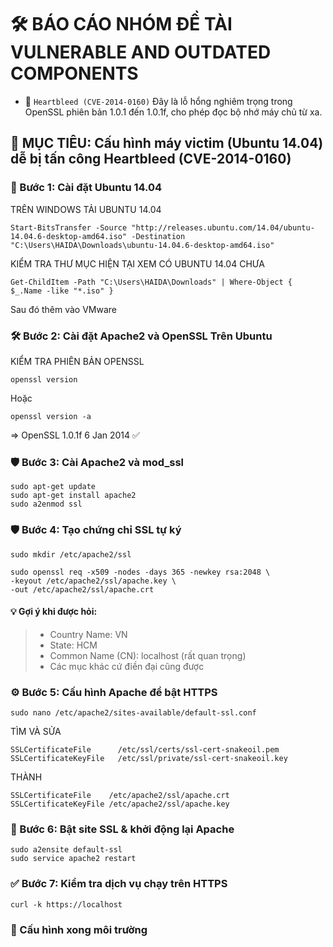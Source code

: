 # 🛠️ BÁO CÁO NHÓM ĐỀ TÀI VULNERABLE AND OUTDATED COMPONENTS
-  🔐 `Heartbleed (CVE-2014-0160)` Đây là lỗ hổng nghiêm trọng trong OpenSSL phiên bản 1.0.1 đến 1.0.1f, cho phép đọc bộ nhớ máy chủ từ xa.

## 📌  MỤC TIÊU: Cấu hình máy victim (Ubuntu 14.04) dễ bị tấn công Heartbleed (CVE-2014-0160)

### 🔧 Bước 1: Cài đặt Ubuntu 14.04
TRÊN WINDOWS TẢI UBUNTU 14.04
```
Start-BitsTransfer -Source "http://releases.ubuntu.com/14.04/ubuntu-14.04.6-desktop-amd64.iso" -Destination "C:\Users\HAIDA\Downloads\ubuntu-14.04.6-desktop-amd64.iso"
```
KIỂM TRA THƯ MỤC HIỆN TẠI XEM CÓ UBUNTU 14.04 CHƯA
```
Get-ChildItem -Path "C:\Users\HAIDA\Downloads" | Where-Object { $_.Name -like "*.iso" }
```
Sau đó thêm vào VMware

### 🛠️ Bước 2: Cài đặt Apache2 và OpenSSL Trên Ubuntu
KIỂM TRA PHIÊN BẢN OPENSSL
```
openssl version
```
Hoặc
```
openssl version -a
```
=> OpenSSL 1.0.1f 6 Jan 2014 ✅

### 🛡️ Bước 3: Cài Apache2 và mod_ssl
```
sudo apt-get update
sudo apt-get install apache2
sudo a2enmod ssl
```

### 🛡️ Bước 4: Tạo chứng chỉ SSL tự ký
```
sudo mkdir /etc/apache2/ssl

sudo openssl req -x509 -nodes -days 365 -newkey rsa:2048 \
-keyout /etc/apache2/ssl/apache.key \
-out /etc/apache2/ssl/apache.crt
```
#### 💡 Gợi ý khi được hỏi:

> - Country Name: VN
> - State: HCM
> - Common Name (CN): localhost (rất quan trọng)
> - Các mục khác cứ điền đại cũng được

### ⚙️ Bước 5: Cấu hình Apache để bật HTTPS
```
sudo nano /etc/apache2/sites-available/default-ssl.conf
```
TÌM VÀ SỬA
```
SSLCertificateFile      /etc/ssl/certs/ssl-cert-snakeoil.pem
SSLCertificateKeyFile   /etc/ssl/private/ssl-cert-snakeoil.key
```
THÀNH
```
SSLCertificateFile    /etc/apache2/ssl/apache.crt
SSLCertificateKeyFile /etc/apache2/ssl/apache.key
```

### 🧩 Bước 6: Bật site SSL & khởi động lại Apache
```
sudo a2ensite default-ssl
sudo service apache2 restart
```

### ✅ Bước 7: Kiểm tra dịch vụ chạy trên HTTPS
```
curl -k https://localhost
```
### 🌿 Cấu hình xong môi trường
